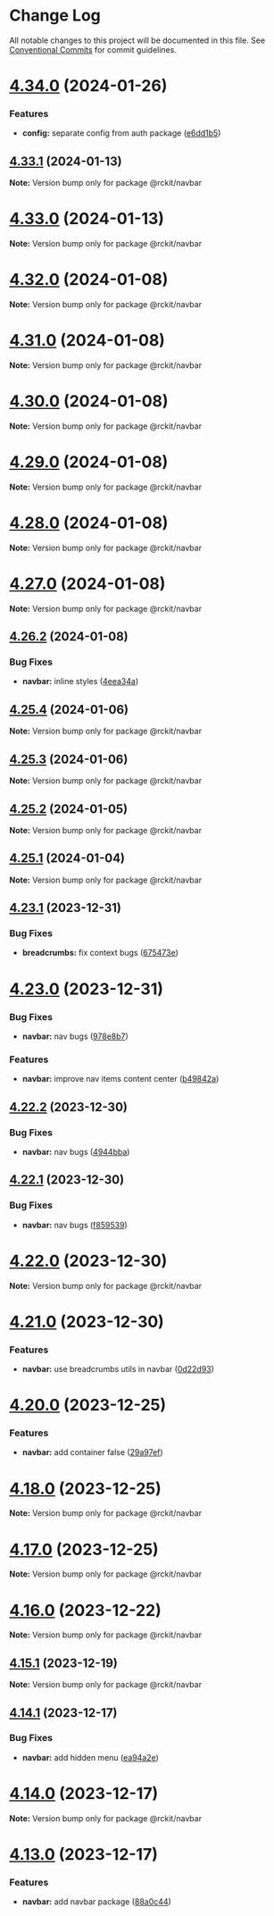# Change Log

All notable changes to this project will be documented in this file.
See [Conventional Commits](https://conventionalcommits.org) for commit guidelines.

# [4.34.0](https://github.com/lskjs/lskjs/compare/v4.33.1...v4.34.0) (2024-01-26)


### Features

* **config:** separate config from auth package ([e6dd1b5](https://github.com/lskjs/lskjs/commit/e6dd1b5709444c89a48f598183595d5a3ce7e938))





## [4.33.1](https://github.com/lskjs/lskjs/compare/v4.33.0...v4.33.1) (2024-01-13)

**Note:** Version bump only for package @rckit/navbar





# [4.33.0](https://github.com/lskjs/lskjs/compare/v4.32.0...v4.33.0) (2024-01-13)

**Note:** Version bump only for package @rckit/navbar





# [4.32.0](https://github.com/lskjs/lskjs/compare/v4.31.0...v4.32.0) (2024-01-08)

**Note:** Version bump only for package @rckit/navbar





# [4.31.0](https://github.com/lskjs/lskjs/compare/v4.30.0...v4.31.0) (2024-01-08)

**Note:** Version bump only for package @rckit/navbar





# [4.30.0](https://github.com/lskjs/lskjs/compare/v4.29.0...v4.30.0) (2024-01-08)

**Note:** Version bump only for package @rckit/navbar





# [4.29.0](https://github.com/lskjs/lskjs/compare/v4.28.0...v4.29.0) (2024-01-08)

**Note:** Version bump only for package @rckit/navbar





# [4.28.0](https://github.com/lskjs/lskjs/compare/v4.27.0...v4.28.0) (2024-01-08)

**Note:** Version bump only for package @rckit/navbar





# [4.27.0](https://github.com/lskjs/lskjs/compare/v4.26.3...v4.27.0) (2024-01-08)

**Note:** Version bump only for package @rckit/navbar





## [4.26.2](https://github.com/lskjs/lskjs/compare/v4.26.1...v4.26.2) (2024-01-08)


### Bug Fixes

* **navbar:** inline styles ([4eea34a](https://github.com/lskjs/lskjs/commit/4eea34aa890e5278d42b1730e09ce630b92772fd))





## [4.25.4](https://github.com/lskjs/lskjs/compare/v4.25.3...v4.25.4) (2024-01-06)

**Note:** Version bump only for package @rckit/navbar





## [4.25.3](https://github.com/lskjs/lskjs/compare/v4.25.2...v4.25.3) (2024-01-06)

**Note:** Version bump only for package @rckit/navbar





## [4.25.2](https://github.com/lskjs/lskjs/compare/v4.25.1...v4.25.2) (2024-01-05)

**Note:** Version bump only for package @rckit/navbar





## [4.25.1](https://github.com/lskjs/lskjs/compare/v4.25.0...v4.25.1) (2024-01-04)

**Note:** Version bump only for package @rckit/navbar





## [4.23.1](https://github.com/lskjs/lskjs/compare/v4.23.0...v4.23.1) (2023-12-31)


### Bug Fixes

* **breadcrumbs:** fix context bugs ([675473e](https://github.com/lskjs/lskjs/commit/675473e3f7206c7490c3dd66278fefae116cc865))





# [4.23.0](https://github.com/lskjs/lskjs/compare/v4.22.2...v4.23.0) (2023-12-31)


### Bug Fixes

* **navbar:** nav bugs ([978e8b7](https://github.com/lskjs/lskjs/commit/978e8b7a2efa4ded7ffd2608af27002d08772281))


### Features

* **navbar:** improve nav items content center ([b49842a](https://github.com/lskjs/lskjs/commit/b49842a0a18ae1df38233d355cefdfee9a85df03))





## [4.22.2](https://github.com/lskjs/lskjs/compare/v4.22.1...v4.22.2) (2023-12-30)


### Bug Fixes

* **navbar:** nav bugs ([4944bba](https://github.com/lskjs/lskjs/commit/4944bbadf8bb3affe369643069ff55fb86a2df41))





## [4.22.1](https://github.com/lskjs/lskjs/compare/v4.22.0...v4.22.1) (2023-12-30)


### Bug Fixes

* **navbar:** nav bugs ([f859539](https://github.com/lskjs/lskjs/commit/f859539be028e901958b9c4f28dbe66eb9983198))





# [4.22.0](https://github.com/lskjs/lskjs/compare/v4.21.0...v4.22.0) (2023-12-30)

**Note:** Version bump only for package @rckit/navbar





# [4.21.0](https://github.com/lskjs/lskjs/compare/v4.20.0...v4.21.0) (2023-12-30)


### Features

* **navbar:** use breadcrumbs utils in navbar ([0d22d93](https://github.com/lskjs/lskjs/commit/0d22d930a52c8537d687b0d2f4d3cc086ef2d92a))





# [4.20.0](https://github.com/lskjs/lskjs/compare/v4.19.0...v4.20.0) (2023-12-25)


### Features

* **navbar:** add container false ([29a97ef](https://github.com/lskjs/lskjs/commit/29a97efd1614a61f2911b20b5716f74956d7fe3e))





# [4.18.0](https://github.com/lskjs/lskjs/compare/v4.17.0...v4.18.0) (2023-12-25)

**Note:** Version bump only for package @rckit/navbar





# [4.17.0](https://github.com/lskjs/lskjs/compare/v4.16.0...v4.17.0) (2023-12-25)

**Note:** Version bump only for package @rckit/navbar





# [4.16.0](https://github.com/lskjs/lskjs/compare/v4.15.1...v4.16.0) (2023-12-22)

**Note:** Version bump only for package @rckit/navbar





## [4.15.1](https://github.com/lskjs/lskjs/compare/v4.15.0...v4.15.1) (2023-12-19)

**Note:** Version bump only for package @rckit/navbar





## [4.14.1](https://github.com/lskjs/lskjs/compare/v4.14.0...v4.14.1) (2023-12-17)


### Bug Fixes

* **navbar:** add hidden menu ([ea94a2e](https://github.com/lskjs/lskjs/commit/ea94a2e5e94d58e611866aecd4ca6756b9d2e349))





# [4.14.0](https://github.com/lskjs/lskjs/compare/v4.13.0...v4.14.0) (2023-12-17)

**Note:** Version bump only for package @rckit/navbar





# [4.13.0](https://github.com/lskjs/lskjs/compare/v4.12.0...v4.13.0) (2023-12-17)


### Features

* **navbar:** add navbar package ([88a0c44](https://github.com/lskjs/lskjs/commit/88a0c44706c8bdf33e8009ba91e38a7c75cccee3))
